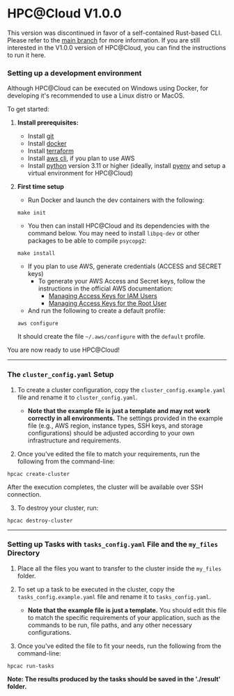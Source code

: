 # HPC@Cloud V1.0.0

This version was discontinued in favor of a self-contained Rust-based CLI.
Please refer to the [main branch](https://github.com/lapesd/hpcac-toolkit) for more information.
If you are still interested in the V1.0.0 version of HPC@Cloud, you can find the instructions to run it here.

### Setting up a development environment

Although HPC@Cloud can be executed on Windows using Docker, for developing it's recommended to use a Linux distro or MacOS.

To get started:

1. **Install prerequisites:**
	- Install [git](https://git-scm.com/)
	- Install [docker](https://www.docker.com/)
	- Install [terraform](https://developer.hashicorp.com/terraform/install?product_intent=terraform)
	- Install [aws cli](https://docs.aws.amazon.com/cli/latest/userguide/getting-started-install.html), if you plan to use AWS
	- Install [python](https://www.python.org/downloads/) version 3.11 or higher (ideally, install [pyenv](https://github.com/pyenv/pyenv#installation) and setup a virtual environment for HPC@Cloud)


2. **First time setup**
	- Run Docker and launch the dev containers with the following:
	```shell
	make init
	```

	- You then can install HPC@Cloud and its dependencies with the command below. You may need to install `libpq-dev` or other packages to be able to compile `psycopg2`:
	```shell
	make install
	```

	- If you plan to use AWS, generate credentials (ACCESS and SECRET keys)
		- To generate your AWS Access and Secret keys, follow the instructions in the official AWS documentation: 
			- [Managing Access Keys for IAM Users](https://docs.aws.amazon.com/IAM/latest/UserGuide/access-key-self-managed.html) 
			- [Managing Access Keys for the Root User](https://docs.aws.amazon.com/IAM/latest/UserGuide/id_root-user_manage_add-key.html)
	- And run the following to create a default profile:
	```shell
	aws configure
	```
	It should create the file `~/.aws/configure` with the `default` profile.

You are now ready to use HPC@Cloud!

---

### The `cluster_config.yaml` Setup 

1. To create a cluster configuration, copy the `cluster_config.example.yaml` file and rename it to `cluster_config.yaml`. 
	- **Note that the example file is just a template and may not work correctly in all environments.** The settings provided in the example file (e.g., AWS region, instance types, SSH keys, and storage configurations) should be adjusted according to your own infrastructure and requirements.


2. Once you've edited the file to match your requirements, run the following from the command-line:
```shell
hpcac create-cluster
```
After the execution completes, the cluster will be available over SSH connection.


3. To destroy your cluster, run:
```shell
hpcac destroy-cluster
```

---

### Setting up Tasks with `tasks_config.yaml` File and the `my_files` Directory

1. Place all the files you want to transfer to the cluster inside the `my_files` folder.

2. To set up a task to be executed in the cluster, copy the `tasks_config.example.yaml` file and rename it to `tasks_config.yaml`. 
	- **Note that the example file is just a template.** You should edit this file to match the specific requirements of your application, such as the commands to be run, file paths, and any other necessary configurations.

3. Once you've edited the file to fit your needs, run the following from the command-line:
```shell
hpcac run-tasks
```
**Note: The results produced by the tasks should be saved in the './result' folder.**

